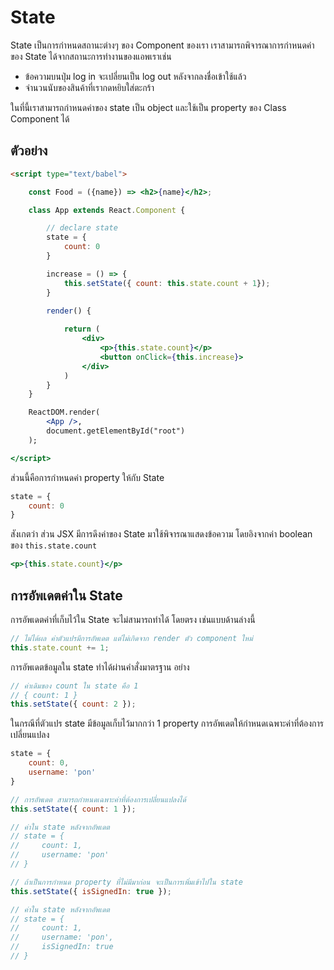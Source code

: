 
# State 

State เป็นการกำหนดสถานะต่างๆ ของ Component ของเรา เราสามารถพิจารณาการกำหนดค่าของ State ได้จากสถานะการทำงานของแอพเราเช่น

- ข้อความบนปุ่ม log in จะเปลี่ยนเป็น log out หลังจากลงชื่อเข้าใช้แล้ว
- จำนวนนับของสินค้าที่เรากดหยิบใส่ตะกร้า

ในที่นี้เราสามารถกำหนดค่าของ state เป็น object และใช้เป็น property ของ Class Component ได้

## ตัวอย่าง

```html
<script type="text/babel">

    const Food = ({name}) => <h2>{name}</h2>;

    class App extends React.Component {

        // declare state
        state = {
            count: 0
        }

        increase = () => {
            this.setState({ count: this.state.count + 1});
        }

        render() {
           
            return (
                <div>
                    <p>{this.state.count}</p>
                    <button onClick={this.increase}>
                </div>
            )
        }
    }

    ReactDOM.render(
        <App />,
        document.getElementById("root")
    );

</script>
```

ส่วนนี้คือการกำหนดค่า property ให้กับ State

```js
state = {
    count: 0
}
```

สังเกตว่า ส่วน JSX มีการดึงค่าของ State มาใช้พิจารณาแสดงข้อความ โดยอิงจากค่า boolean ของ `this.state.count`

```jsx
<p>{this.state.count}</p>
```

## การอัพเดตค่าใน State

การอัพเดตค่าที่เก็บไว้ใน State จะไม่สามารถทำได้ โดยตรง เช่นแบบด้านล่างนี้ 

```js
// ไม่ได้ผล ค่าตัวแปรมีการอัพเดต แต่ไม่เกิดจาก render ตัว component ใหม่
this.state.count += 1;
```

การอัพเดตข้อมูลใน state ทำได้ผ่านคำสั่งมาตรฐาน อย่าง

```js
// ค่าเดิมของ count ใน state คือ 1 
// { count: 1 }
this.setState({ count: 2 });
```

ในกรณีที่ตัวแปร state มีข้อมูลเก็บไว้มากกว่า 1 property การอัพเดตให้กำหนดเฉพาะค่าที่ต้องการเปลี่ยนแปลง

```js
state = {
    count: 0,
    username: 'pon'
}

// การอัพเดต สามารถกำหนดเฉพาะค่าที่ต้องการเปลี่ยนแปลงได้ 
this.setState({ count: 1 });

// ค่าใน state หลังจากอัพเดต
// state = {
//     count: 1,
//     username: 'pon'
// }

// ถ้าเป็นการกำหนด property ที่ไม่มีมาก่อน จะเป็นการเพิ่มเข้าไปใน state 
this.setState({ isSignedIn: true });

// ค่าใน state หลังจากอัพเดต
// state = {
//     count: 1,
//     username: 'pon',
//     isSignedIn: true
// }
```
